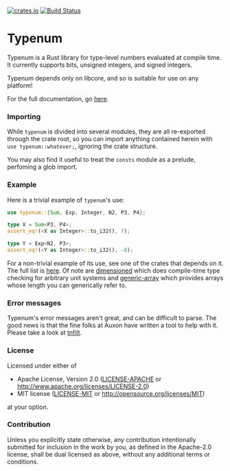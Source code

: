 [![crates.io](https://img.shields.io/crates/v/typenum.svg)](https://crates.io/crates/typenum)
[![Build Status](https://github.com/paholg/typenum/actions/workflows/check.yml/badge.svg)](https://github.com/paholg/typenum/actions/workflows/check.yml)

Typenum
=====

Typenum is a Rust library for type-level numbers evaluated at compile time. It currently
supports bits, unsigned integers, and signed integers.

Typenum depends only on libcore, and so is suitable for use on any platform!

For the full documentation, go [here](https://docs.rs/typenum).

### Importing

While `typenum` is divided into several modules, they are all re-exported through the crate root,
so you can import anything contained herein with `use typenum::whatever;`, ignoring the
crate structure.

You may also find it useful to treat the `consts` module as a prelude, perfoming a glob import.

### Example

Here is a trivial example of `typenum`'s use:

```rust
use typenum::{Sum, Exp, Integer, N2, P3, P4};

type X = Sum<P3, P4>;
assert_eq!(<X as Integer>::to_i32(), 7);

type Y = Exp<N2, P3>;
assert_eq!(<Y as Integer>::to_i32(), -8);
```

For a non-trivial example of its use, see one of the crates that depends on it. The full
list is [here](https://crates.io/crates/typenum/reverse_dependencies). Of note are
[dimensioned](https://crates.io/crates/dimensioned/) which does compile-time type
checking for arbitrary unit systems and
[generic-array](https://crates.io/crates/generic-array/) which provides arrays whose
length you can generically refer to.

### Error messages


Typenum's error messages aren't great, and can be difficult to parse. The good news is
that the fine folks at Auxon have written a tool to help with it. Please take a look at
[tnfilt](https://github.com/auxoncorp/tnfilt).

### License

Licensed under either of

 * Apache License, Version 2.0
   ([LICENSE-APACHE](LICENSE-APACHE) or http://www.apache.org/licenses/LICENSE-2.0)
 * MIT license
   ([LICENSE-MIT](LICENSE-MIT) or http://opensource.org/licenses/MIT)

at your option.

### Contribution

Unless you explicitly state otherwise, any contribution intentionally submitted
for inclusion in the work by you, as defined in the Apache-2.0 license, shall be
dual licensed as above, without any additional terms or conditions.
